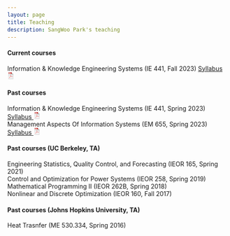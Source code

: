 ```yaml
---
layout: page
title: Teaching
description: SangWoo Park's teaching
---
```


<!-- <div class="navbar">
    <div class="navbar-inner">
        <ul class="nav">
            <li><a href="#current">current courses</a></li>
            <li><a href="#shortcourses">short courses</a></li>
            <li><a href="#misc">misc lectures</a></li>
            <li><a href="#old">former courses</a></li>
        </ul>
    </div>
</div> -->


#### <a name="current"></a>Current courses

Information & Knowledge Engineering Systems (IE 441, Fall 2023)
<a href="{{ BASE_PATH }}/IE441_syllabus_Fall2023.pdf" target="_blank">Syllabus <img src="icons16/pdf-icon.png" alt="PDF" /></a><br/>

#### <a name="past"></a>Past courses

Information & Knowledge Engineering Systems (IE 441, Spring 2023)
<a href="{{ BASE_PATH }}/IE441_syllabus_Spring2023.pdf" target="_blank">Syllabus <img src="icons16/pdf-icon.png" alt="PDF" /></a><br/>
Management Aspects Of Information Systems (EM 655, Spring 2023)
<a href="{{ BASE_PATH }}/EM655_syllabus_Spring2023.pdf" target="_blank">Syllabus <img src="icons16/pdf-icon.png" alt="PDF" /></a><br/>

#### <a name="past"></a>Past courses (UC Berkeley, TA)
Engineering Statistics, Quality Control, and Forecasting (IEOR 165, Spring 2021)<br/>
Control and Optimization for Power Systems (IEOR 258, Spring 2019)<br/>
Mathematical Programming II (IEOR 262B, Spring 2018)<br/>
Nonlinear and Discrete Optimization (IEOR 160, Fall 2017)<br/>

#### <a name="past"></a>Past courses (Johns Hopkins University, TA)
Heat Trasnfer (ME 530.334, Spring 2016)
